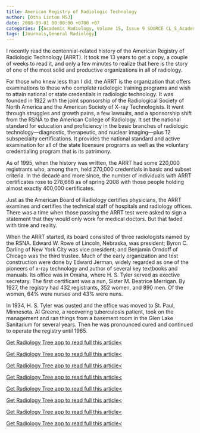 ```yaml
---
title: American Registry of Radiologic Technology
author: [Otha Linton MSJ]
date: 2008-09-01 00:00:00 +0700 +07
categories: [{Academic Radiology, Volume 15, Issue 9 SOURCE CL_S_AcademicRadiologyVolume15Issue9 1}]
tags: [Journals,General Radiology]
---
```

I recently read the centennial-related history of the American Registry of Radiologic Technology (ARRT). It took me 13 years to get a copy, a couple of weeks to read it, and only a few minutes to realize that here is the story of one of the most solid and productive organizations in all of radiology.

For those who knew less than I did, the ARRT is the organization that offers examinations to those who complete radiologic training programs and wish to attain national or state credentials in radiologic technology. It was founded in 1922 with the joint sponsorship of the Radiological Society of North America and the American Society of X-ray Technologists. It went through struggles and growth pains, a few lawsuits, and a sponsorship shift from the RSNA to the American College of Radiology. It set the national standard for education and proficiency in the basic branches of radiologic technology—diagnostic, therapeutic, and nuclear imaging—plus 12 subspecialty certifications. It provides the national standard and active examination for all of the state licensure programs as well as the voluntary credentialing program that is its patrimony.

As of 1995, when the history was written, the ARRT had some 220,000 registrants who, among them, held 270,000 credentials in basic and subset criteria. In the decade and more since, the number of individuals with ARRT certificates rose to 278,668 as of spring 2008 with those people holding almost exactly 400,000 certificates.

Just as the American Board of Radiology certifies physicians, the ARRT examines and certifies the technical staff of hospitals and radiology offices. There was a time when those passing the ARRT test were asked to sign a statement that they would only work for medical doctors. But that faded with time and reality.

When the ARRT started, its board consisted of three radiologists named by the RSNA. Edward W. Rowe of Lincoln, Nebraska, was president; Byron C. Darling of New York City was vice president; and Benjamin Orndoff of Chicago was the third trustee. Much of the early organization and test construction were done by Edward Jerman, widely regarded as one of the pioneers of x-ray technology and author of several key textbooks and manuals. Its office was in Omaha, where H. S. Tyler served as exective secretary. The first certificant was a nun, Sister M. Beatrice Merrigan. By 1927, the registry had 432 registrants, 352 women, and 890 men. Of the women, 64% were nurses and 43% were nuns.

In 1934, H. S. Tyler was ousted and the office was moved to St. Paul, Minnesota. Al Greene, a recovering tuberculosis patient, took on the management and ran things from a basement room in the Glen Lake Sanitarium for several years. Then he was pronounced cured and continued to operate the registry until 1965.

[Get Radiology Tree app to read full this article<](https://clinicalpub.com/app)

[Get Radiology Tree app to read full this article<](https://clinicalpub.com/app)

[Get Radiology Tree app to read full this article<](https://clinicalpub.com/app)

[Get Radiology Tree app to read full this article<](https://clinicalpub.com/app)

[Get Radiology Tree app to read full this article<](https://clinicalpub.com/app)

[Get Radiology Tree app to read full this article<](https://clinicalpub.com/app)

[Get Radiology Tree app to read full this article<](https://clinicalpub.com/app)

[Get Radiology Tree app to read full this article<](https://clinicalpub.com/app)